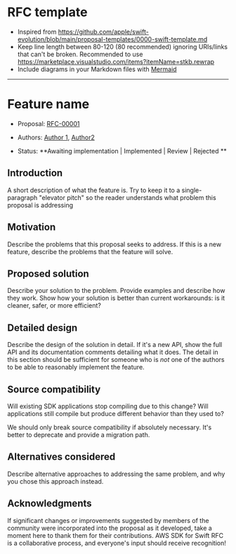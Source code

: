 # RFC template

* Inspired from
  https://github.com/apple/swift-evolution/blob/main/proposal-templates/0000-swift-template.md
* Keep line length between 80-120 (80 recommended) ignoring URIs/links that
  can't be broken. Recommended to use
  https://marketplace.visualstudio.com/items?itemName=stkb.rewrap
* Include diagrams in your Markdown files with
  [Mermaid](https://github.blog/2022-02-14-include-diagrams-markdown-files-mermaid/)

* * *

# Feature name

* Proposal: [RFC-00001](design/rfc-00001-event-stream.md)
* Authors: [Author 1](https://github.com/awsdev),
  [Author2](https://github.com/awsdev)

* Status: **Awaiting implementation | Implemented  | Review | Rejected
    **

## Introduction

A short description of what the feature is. Try to keep it to a single-paragraph
"elevator pitch" so the reader understands what problem this proposal is
addressing

## Motivation

Describe the problems that this proposal seeks to address. If this is a new
feature, describe the problems that the feature will solve.

## Proposed solution

Describe your solution to the problem. Provide examples and describe how they
work. Show how your solution is better than current workarounds: is it cleaner,
safer, or more efficient?

## Detailed design

Describe the design of the solution in detail. If it's a new API, show the full
API and its documentation comments detailing what it does. The detail in this
section should be sufficient for someone who is *not* one of the authors to be
able to reasonably implement the feature.

## Source compatibility

Will existing SDK applications stop compiling due to this change? Will
applications still compile but produce different behavior than they used to?

We should only break source compatibility if absolutely necessary. It's better
to deprecate and provide a migration path.

## Alternatives considered

Describe alternative approaches to addressing the same problem, and why you
chose this approach instead.

## Acknowledgments

If significant changes or improvements suggested by members of the community
were incorporated into the proposal as it developed, take a moment here to thank
them for their contributions. AWS SDK for Swift RFC is a collaborative process,
and everyone's input should receive recognition!
